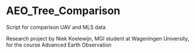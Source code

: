 # AEO_Tree_Comparison
Script for comparison UAV and MLS data

Research project by Niek Koelewijn, MGI student at Wageningen University, for the course Advanced Earth Observation
